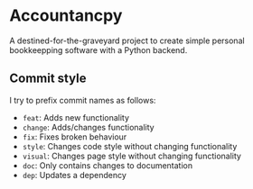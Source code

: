 # Accountancpy

A destined-for-the-graveyard project to create simple personal bookkeepping software with a Python backend.

## Commit style

I try to prefix commit names as follows:
- `feat`: Adds new functionality
- `change`: Adds/changes functionality
- `fix`: Fixes broken behaviour
- `style`: Changes code style without changing functionality
- `visual`: Changes page style without changing functionality
- `doc`: Only contains changes to documentation
- `dep`: Updates a dependency

